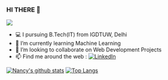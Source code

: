

<!-- 
**nancy0119/nancy0119** is a ✨ _special_ ✨ repository because its `README.md` (this file) appears on your GitHub profile.

Here are some ideas to get you started:
 -->
  ### HI THERE 👋
<!--   ![bg (1)](https://user-images.githubusercontent.com/76240802/134808229-72d818d9-4a75-44c9-8fe4-d6fbc90f96fb.jpg) -->

 ![](https://komarev.com/ghpvc/?username=nancy0119&label=PROFILE+VIEWS)
-	:computer: I pursuing B.Tech(IT) from IGDTUW, Delhi<!-- - 🔭 I’m currently working on  -->
- 🌱 I’m currently learning Machine Learning
- 👯 I’m looking to collaborate on Web Development Projects<!-- - 🤔 I’m looking for help with ... --><!-- - 💬 Ask me about ... -->
- 📫 Find me around the web : 
<a  href="https://www.linkedin.com/in/nancy-815b2a201/" target="_blank"><img alt="LinkedIn" src="https://img.shields.io/badge/linkedin%20-%230077B5.svg?&style=for-the-badge&logo=linkedin&logoColor=white" /></a>
<!-- - 😄 Pronouns: ... -->
<!-- - ⚡ Fun fact: ... -->

[![Nancy's github stats](https://github-readme-stats.vercel.app/api?username=nancy0119&count_private=true&show_icons=true&theme=radical&hide_rank=false&count_private=true&line_height=20)](https://github.com/anuraghazra/github-readme-stats)         [![Top Langs](https://github-readme-stats.vercel.app/api/top-langs/?username=nancy0119&theme=radical&layout=compact)](https://github.com/anuraghazra/github-readme-stats)

